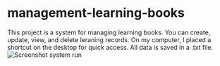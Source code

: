 # management-learning-books
This project is a system for managing learning books. You can create, update, view, and delete leraning records. On my computer, I placed a shortcut on the desktop for quick access. All data is saved in a .txt file.
![Screenshot system run](https://github.com/Raylan-BR/management-leraning-books/blob/249851e2661eb805f18d56d99db5f67792ddd43c/managing_learning_books_!.png)
